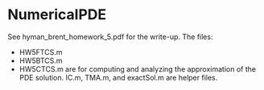 # NumericalPDE

See hyman_brent_homework_5.pdf for the write-up. The files:
  - HW5FTCS.m
  - HW5BTCS.m
  - HW5CTCS.m
are for computing and analyzing the approximation of the PDE solution. IC.m, TMA.m, and exactSol.m are helper files.
